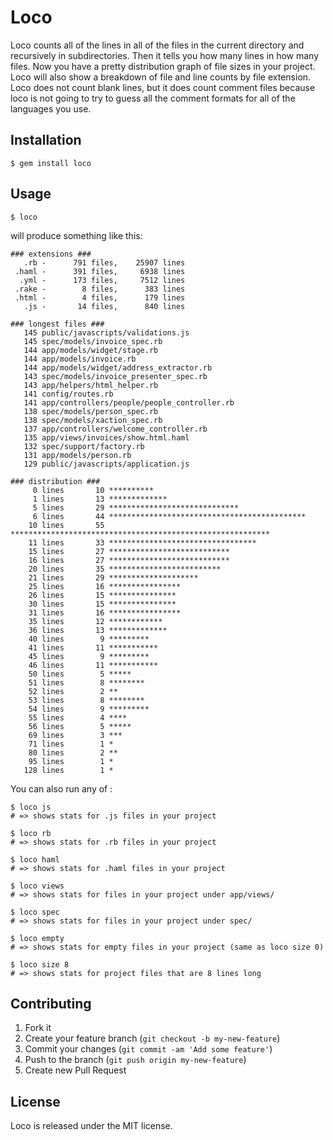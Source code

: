 # Loco

Loco counts all of the lines in all of the files in the current directory and recursively in
subdirectories. Then it tells you how many lines in how many files. Now you have a pretty
distribution graph of file sizes in your project. Loco will also show a breakdown of file
and line counts by file extension. Loco does not count blank lines, but it does count comment
files because loco is not going to try to guess all the comment formats for all of the
languages you use.

## Installation

    $ gem install loco

## Usage

    $ loco

will produce something like this:

    ### extensions ###
       .rb -      791 files,    25907 lines
     .haml -      391 files,     6938 lines
      .yml -      173 files,     7512 lines
     .rake -        8 files,      383 lines
     .html -        4 files,      179 lines
       .js -       14 files,      840 lines

    ### longest files ###
       145 public/javascripts/validations.js
       145 spec/models/invoice_spec.rb
       144 app/models/widget/stage.rb
       144 app/models/invoice.rb
       144 app/models/widget/address_extractor.rb
       143 spec/models/invoice_presenter_spec.rb
       143 app/helpers/html_helper.rb
       141 config/routes.rb
       141 app/controllers/people/people_controller.rb
       138 spec/models/person_spec.rb
       138 spec/models/xaction_spec.rb
       137 app/controllers/welcome_controller.rb
       135 app/views/invoices/show.html.haml
       132 spec/support/factory.rb
       131 app/models/person.rb
       129 public/javascripts/application.js

    ### distribution ###
         0 lines       10 **********
         1 lines       13 *************
         5 lines       29 *****************************
         6 lines       44 ********************************************
        10 lines       55 **********************************************************
        11 lines       33 *********************************
        15 lines       27 ***************************
        16 lines       27 ***************************
        20 lines       35 *************************
        21 lines       29 ********************
        25 lines       16 ****************
        26 lines       15 ***************
        30 lines       15 ***************
        31 lines       16 ****************
        35 lines       12 ************
        36 lines       13 *************
        40 lines        9 *********
        41 lines       11 ***********
        45 lines        9 *********
        46 lines       11 ***********
        50 lines        5 *****
        51 lines        8 ********
        52 lines        2 **
        53 lines        8 ********
        54 lines        9 *********
        55 lines        4 ****
        56 lines        5 *****
        69 lines        3 ***
        71 lines        1 *
        80 lines        2 **
        95 lines        1 *
       128 lines        1 *


You can also run any of :

    $ loco js
    # => shows stats for .js files in your project

    $ loco rb
    # => shows stats for .rb files in your project

    $ loco haml
    # => shows stats for .haml files in your project

    $ loco views
    # => shows stats for files in your project under app/views/

    $ loco spec
    # => shows stats for files in your project under spec/

    $ loco empty
    # => shows stats for empty files in your project (same as loco size 0)

    $ loco size 8
    # => shows stats for project files that are 8 lines long


## Contributing

1. Fork it
2. Create your feature branch (`git checkout -b my-new-feature`)
3. Commit your changes (`git commit -am 'Add some feature'`)
4. Push to the branch (`git push origin my-new-feature`)
5. Create new Pull Request


## License

Loco is released under the MIT license.
